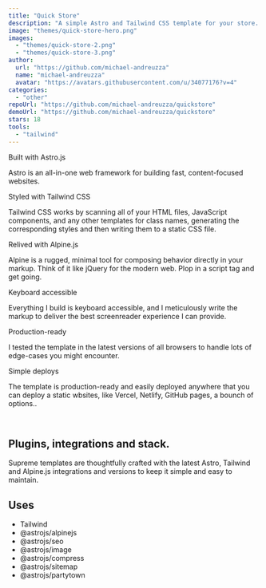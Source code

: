 ```yaml
---
title: "Quick Store"
description: "A simple Astro and Tailwind CSS template for your store. Embed products from services like Gumroad or Lemonsqueezy."
image: "themes/quick-store-hero.png"
images:
  - "themes/quick-store-2.png"
  - "themes/quick-store-3.png"
author:
  url: "https://github.com/michael-andreuzza"
  name: "michael-andreuzza"
  avatar: "https://avatars.githubusercontent.com/u/34077176?v=4"
categories:
  - "other"
repoUrl: "https://github.com/michael-andreuzza/quickstore"
demoUrl: "https://github.com/michael-andreuzza/quickstore"
stars: 18
tools:
  - "tailwind"
---
```


<p><span style="color: var(--tw-prose-bold);">Built with Astro.js</span></p><p>Astro is an all-in-one web framework for building fast, content-focused websites.</p><p><span style="color: var(--tw-prose-bold);">Styled with Tailwind CSS</span></p><p>Tailwind CSS works by scanning all of your HTML files, JavaScript components, and any other templates for class names, generating the corresponding styles and then writing them to a static CSS file.</p><p><span style="color: var(--tw-prose-bold);">Relived with Alpine.js</span></p><p>Alpine is a rugged, minimal tool for composing behavior directly in your markup. Think of it like jQuery for the modern web. Plop in a script tag and get going.</p><p><span style="color: var(--tw-prose-bold);">Keyboard accessible</span></p><p>Everything I build is keyboard accessible, and I meticulously write the markup to deliver the best screenreader experience I can provide.</p><p><span style="color: var(--tw-prose-bold);">Production-ready</span></p><p>I tested the template in the latest versions of all browsers to handle lots of edge-cases you might encounter.</p><p><span style="color: var(--tw-prose-bold);">Simple deploys</span></p><p>The template is production-ready and easily deployed anywhere that you can deploy a static wbsites, like Vercel, Netlify, GitHub pages, a bounch of options..</p><p><br></p><h2>Plugins, integrations and stack.</h2><p>Supreme templates are thoughtfully crafted with the latest Astro, Tailwind and Alpine.js integrations and versions to keep it simple and easy to maintain.</p><h2>Uses</h2><ul><li>Tailwind</li><li>@astrojs/alpinejs</li><li>@astrojs/seo</li><li>@astrojs/image</li><li>@astrojs/compress</li><li>@astrojs/sitemap</li><li>@astrojs/partytown</li></ul><p><br></p>
